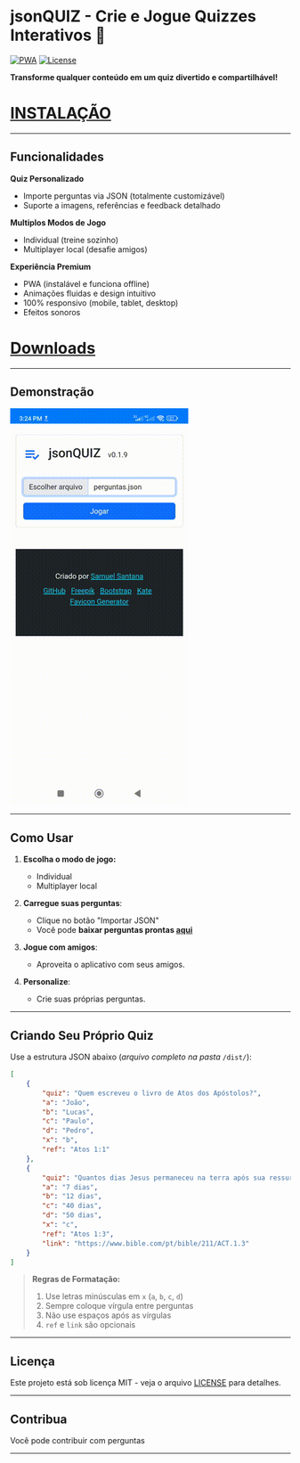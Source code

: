 # jsonQUIZ - Crie e Jogue Quizzes Interativos 🎯  

[![PWA](https://img.shields.io/badge/PWA-Optimized-4285F4?style=for-the-badge&logo=google-chrome&logoColor=white)](https://web.dev/what-are-pwas/)
[![License](https://img.shields.io/badge/License-MIT-brightgreen?style=for-the-badge)](LICENSE)

**Transforme qualquer conteúdo em um quiz divertido e compartilhável!** 

# [INSTALAÇÃO](https://jsonquiz.netlify.app/)

---

## Funcionalidades

**Quiz Personalizado**  
- Importe perguntas via JSON (totalmente customizável)  
- Suporte a imagens, referências e feedback detalhado 

**Multiplos Modos de Jogo**
- Individual (treine sozinho)  
- Multiplayer local (desafie amigos)

**Experiência Premium**  
- PWA (instalável e funciona offline) 
- Animações fluidas e design intuitivo  
- 100% responsivo (mobile, tablet, desktop)
- Efeitos sonoros

# [Downloads](https://github.com/samuelsantanaoficial/JsonQUIZ/releases/latest)

---

## Demonstração  

![Demontração](demo.gif)

---

## Como Usar
1. **Escolha o modo de jogo:**
    - Individual
    - Multiplayer local

1. **Carregue suas perguntas**:
   - Clique no botão "Importar JSON"
   - Você pode **baixar perguntas prontas [aqui](https://github.com/samuelsantanaoficial/JsonQUIZ/releases/latest)**

2. **Jogue com amigos**:
   - Aproveita o aplicativo com seus amigos.

3. **Personalize**:
   - Crie suas próprias perguntas.

---

## Criando Seu Próprio Quiz  
Use a estrutura JSON abaixo (*arquivo completo na pasta* `/dist/`):

```json
[
    {
        "quiz": "Quem escreveu o livro de Atos dos Apóstolos?",
        "a": "João",
        "b": "Lucas",
        "c": "Paulo",
        "d": "Pedro",
        "x": "b",
        "ref": "Atos 1:1"
    },
    {
        "quiz": "Quantos dias Jesus permaneceu na terra após sua ressurreição antes de subir ao céu?",
        "a": "7 dias",
        "b": "12 dias",
        "c": "40 dias",
        "d": "50 dias",
        "x": "c",
        "ref": "Atos 1:3",
        "link": "https://www.bible.com/pt/bible/211/ACT.1.3"
    }
]
```

> **Regras de Formatação:**
> 1. Use letras minúsculas em `x` (`a`, `b`, `c`, `d`)
> 2. Sempre coloque vírgula entre perguntas
> 3. Não use espaços após as vírgulas
> 4. `ref` e `link` são opcionais  

---

## Licença
Este projeto está sob licença MIT - veja o arquivo [LICENSE](LICENSE) para detalhes.

---

## Contribua
Você pode contribuir com perguntas

---